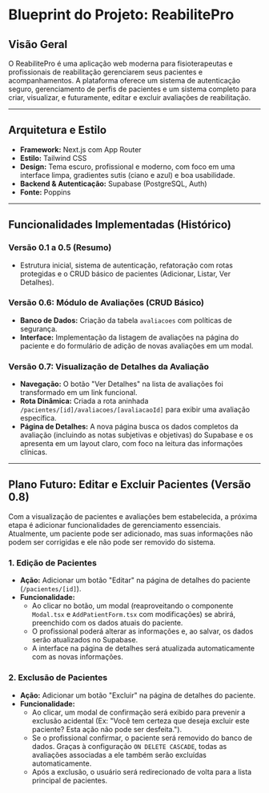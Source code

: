 
# Blueprint do Projeto: ReabilitePro

## Visão Geral

O ReabilitePro é uma aplicação web moderna para fisioterapeutas e profissionais de reabilitação gerenciarem seus pacientes e acompanhamentos. A plataforma oferece um sistema de autenticação seguro, gerenciamento de perfis de pacientes e um sistema completo para criar, visualizar, e futuramente, editar e excluir avaliações de reabilitação.

---

## Arquitetura e Estilo

- **Framework:** Next.js com App Router
- **Estilo:** Tailwind CSS
- **Design:** Tema escuro, profissional e moderno, com foco em uma interface limpa, gradientes sutis (ciano e azul) e boa usabilidade.
- **Backend & Autenticação:** Supabase (PostgreSQL, Auth)
- **Fonte:** Poppins

---

## Funcionalidades Implementadas (Histórico)

### **Versão 0.1 a 0.5 (Resumo)**
- Estrutura inicial, sistema de autenticação, refatoração com rotas protegidas e o CRUD básico de pacientes (Adicionar, Listar, Ver Detalhes).

### **Versão 0.6: Módulo de Avaliações (CRUD Básico)**
- **Banco de Dados:** Criação da tabela `avaliacoes` com políticas de segurança.
- **Interface:** Implementação da listagem de avaliações na página do paciente e do formulário de adição de novas avaliações em um modal.

### **Versão 0.7: Visualização de Detalhes da Avaliação**
- **Navegação:** O botão "Ver Detalhes" na lista de avaliações foi transformado em um link funcional.
- **Rota Dinâmica:** Criada a rota aninhada `/pacientes/[id]/avaliacoes/[avaliacaoId]` para exibir uma avaliação específica.
- **Página de Detalhes:** A nova página busca os dados completos da avaliação (incluindo as notas subjetivas e objetivas) do Supabase e os apresenta em um layout claro, com foco na leitura das informações clínicas.

---

## **Plano Futuro: Editar e Excluir Pacientes (Versão 0.8)**

Com a visualização de pacientes e avaliações bem estabelecida, a próxima etapa é adicionar funcionalidades de gerenciamento essenciais. Atualmente, um paciente pode ser adicionado, mas suas informações não podem ser corrigidas e ele não pode ser removido do sistema.

### **1. Edição de Pacientes**
- **Ação:** Adicionar um botão "Editar" na página de detalhes do paciente (`/pacientes/[id]`).
- **Funcionalidade:**
  - Ao clicar no botão, um modal (reaproveitando o componente `Modal.tsx` e `AddPatientForm.tsx` com modificações) se abrirá, preenchido com os dados atuais do paciente.
  - O profissional poderá alterar as informações e, ao salvar, os dados serão atualizados no Supabase.
  - A interface na página de detalhes será atualizada automaticamente com as novas informações.

### **2. Exclusão de Pacientes**
- **Ação:** Adicionar um botão "Excluir" na página de detalhes do paciente.
- **Funcionalidade:**
  - Ao clicar, um modal de confirmação será exibido para prevenir a exclusão acidental (Ex: "Você tem certeza que deseja excluir este paciente? Esta ação não pode ser desfeita.").
  - Se o profissional confirmar, o paciente será removido do banco de dados. Graças à configuração `ON DELETE CASCADE`, todas as avaliações associadas a ele também serão excluídas automaticamente.
  - Após a exclusão, o usuário será redirecionado de volta para a lista principal de pacientes.
